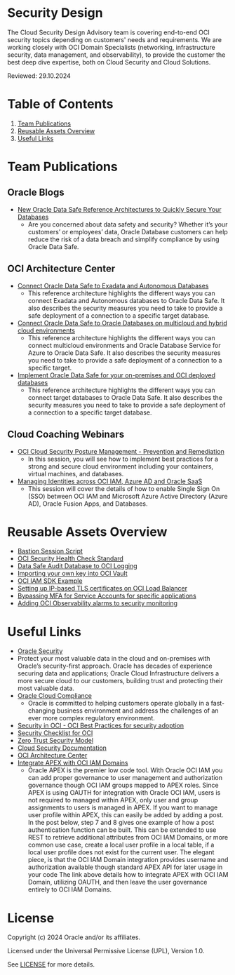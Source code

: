 # Security Design

The Cloud Security Design Advisory team is covering end-to-end OCI security topics depending on customers' needs and requirements.
We are working closely with OCI Domain Specialists (networking, infrastructure security, data management, and observability), to provide the customer the best deep dive expertise, both on Cloud Security and Cloud Solutions.


Reviewed: 29.10.2024

# Table of Contents
 
1. [Team Publications](#team-publications)
3. [Reusable Assets Overview](#reusable-assets-overview)
2. [Useful Links](#useful-links)
   
# Team Publications

 
 
## Oracle Blogs

- [New Oracle Data Safe Reference Architectures to Quickly Secure Your Databases](https://blogs.oracle.com/cloudsecurity/post/oracle-data-safe-architectures-to-quickly-secure-your-databases)
    - Are you concerned about data safety and security? Whether it’s your customers’ or employees’ data, Oracle Database customers can help reduce the risk of a data breach and simplify compliance by using Oracle Data Safe.
      
## OCI Architecture Center
 
- [Connect Oracle Data Safe to Exadata and Autonomous Databases](https://docs.oracle.com/en/solutions/data-safe-exadata-adb/index.html)
    - This reference architecture highlights the different ways you can connect Exadata and Autonomous databases to Oracle Data Safe. It also describes the security measures you need to take to provide a safe deployment of a connection to a specific target database.
 - [Connect Oracle Data Safe to Oracle Databases on multicloud and hybrid cloud environments](https://docs.oracle.com/en/solutions/data-safe-multicloud-ods-hybrid/index.html)
     - This reference architecture highlights the different ways you can connect multicloud environments and Oracle Database Service for Azure to Oracle Data Safe. It also describes the security measures you need to take to provide a safe deployment of a connection to a specific target.
 - [Implement Oracle Data Safe for your on-premises and OCI deployed databases](https://docs.oracle.com/en/solutions/data-safe-on-oci-onprem/index.html) 
      - This reference architecture highlights the different ways you can connect target databases to Oracle Data Safe. It also describes the security measures you need to take to provide a safe deployment of a connection to a specific target database. 
 
## Cloud Coaching Webinars

- [OCI Cloud Security Posture Management - Prevention and Remediation](https://www.youtube.com/watch?v=zDJeS3ZPvTo)
     - In this session, you will see how to implement best practices for a strong and secure cloud environment including your containers, virtual machines, and databases.
- [Managing Identities across OCI IAM, Azure AD and Oracle SaaS](https://www.youtube.com/watch?v=9dFj9rePOuc)
     - This session will cover the details of how to enable Single Sign On (SSO) between OCI IAM and Microsoft Azure Active Directory (Azure AD), Oracle Fusion Apps, and Databases.
       
# Reusable Assets Overview

- [Bastion Session Script](shared-assets/bastion-session-script/README.md)
- [OCI Security Health Check Standard](shared-assets/oci-security-health-check-standard/README.md)
- [Data Safe Audit Database to OCI Logging](shared-assets/fn-datasafe-dbaudit-to-oci-logging/README.md)
- [Importing your own key into OCI Vault](shared-assets/kms-import-keys/README.md)
- [OCI IAM SDK Example](shared-assets/iam-py-sdk/README.md)
- [Setting up IP-based TLS certificates on OCI Load Balancer](shared-assets/zerossl-lb-test-certificate-setup/README.md)
- [Bypassing MFA for Service Accounts for specific applications](shared-assets/iam-mfa-bypass-svc-accts/README.md)
- [Adding OCI Observability alarms to security monitoring](shared-assets/security-alarm/README.md)
      
# Useful Links
 
 - [Oracle Security](https://www.oracle.com/security/)
 - Protect your most valuable data in the cloud and on-premises with Oracle’s security-first approach. Oracle has decades of experience securing data and applications; Oracle Cloud Infrastructure delivers a more secure cloud to our customers, building trust and protecting their most valuable data.
 - [Oracle Cloud Compliance](https://www.oracle.com/corporate/cloud-compliance/)
     - Oracle is committed to helping customers operate globally in a fast-changing business environment and address the challenges of an ever more complex regulatory environment.
 - [Security in OCI - OCI Best Practices for security adoption](https://www.oracle.com/cloud/oci-best-practices-guide/#security-on-oci)
 - [Security Checklist for OCI](https://docs.oracle.com/en/solutions/oci-security-checklist/#GUID-D27BD123-8CFB-49A4-84AF-3546022638CE)
 - [Zero Trust Security Model](https://www.oracle.com/security/what-is-zero-trust/)
 - [Cloud Security Documentation](https://docs.oracle.com/en-us/iaas/Content/Security/Concepts/security.htm#Security_Guide_and_Announcements)
 - [OCI Architecture Center](https://www.oracle.com/uk/cloud/architecture-center/)
 - [Integrate APEX with OCI IAM Domains](https://docs.oracle.com/en/learn/apex-identitydomains-sso/index.html#task-4-create-a-new-authentication-scheme-in-oracle-apex-for-the-sample-application)
     - Oracle APEX is the premier low code tool. With Oracle OCI IAM you can add proper governance to user management and authorization governance though OCI IAM groups mapped to APEX roles. Since APEX is using OAUTH for integration with Oracle OCI IAM, users is not required to managed within APEX, only user and group assignments to users is managed in APEX. If you want to manage user profile within APEX, this can easily be added by adding a post. In the post below, step 7 and 8 gives one example of how a post authentication function can be built. This can be extended to use REST to retrieve additional attributes from OCI IAM Domains, or more common use case, create a local user profile in a local table, if a local user profile does not exist for the current user. The elegant piece, is that the OCI IAM Domain integration provides username and authorization available though standard APEX API for later usage in your code
The link above details how to integrate APEX with OCI IAM Domain, utilizing OAUTH, and then leave the user governance entirely to OCI IAM Domains.


# License

Copyright (c) 2024 Oracle and/or its affiliates.

Licensed under the Universal Permissive License (UPL), Version 1.0.

See [LICENSE](https://github.com/oracle-devrel/technology-engineering/blob/main/LICENSE) for more details.


